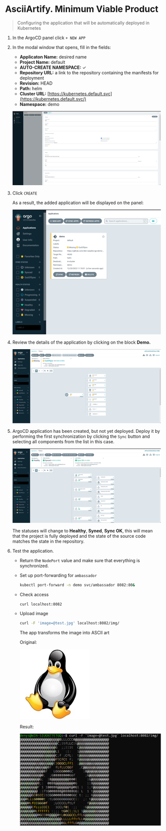 # AsciiArtify. Minimum Viable Product

> Configuring the application that will be automatically deployed in Kubernetes

1. In the ArgoCD panel click `+ NEW APP`
2. In the modal window that opens, fill in the fields:

   - **Applicaton Name:** desired name
   - **Project Name:** default
   - **AUTO-CREATE NAMESPACE:** ✓
   - **Repository URL:** a link to the repository containing the manifests for deployment
   - **Revision:** HEAD
   - **Path:** helm
   - **Cluster URL:** [https://kubernetes.default.svc](https://kubernetes.default.svc/)
   - **Namespace:** demo
  
   ![1.png](../img/1.png)
   
4. Click `CREATE`

   As a result, the added application will be displayed on the panel:

   ![2.png](../img/2.png)

5. Review the details of the application by clicking on the block **Demo.**

   ![3.png](../img/3.png)

6. ArgoCD application has been created, but not yet deployed. Deploy it by performing the first synchronization by clicking the `Sync` button and selecting all components from the list in this case.

   ![4.png](../img/4.png)

   The statuses will change to **Healthy**, **Syned**, **Sync OK**, this will mean that the project is fully deployed and the state of the source code matches the state in the repository.

7. Test the application.

   - Return the `NodePort` value and make sure that everything is synchronized.
   - Set up port-forwarding for `ambassador`

     ```bash
     kubectl port-forward -n demo svc/ambassador 8082:80&
     ```
   - Check access

     ```bash
     curl localhost:8082
     ```
   - Upload image

     ```bash
     curl -F 'image=@test.jpg' localhost:8082/img/
     ```
     The app transforms the image into ASCII art

     Original:

     ![test.jpg](../img/test.jpg)

     Result:

     ![6.png](../img/6.png)

